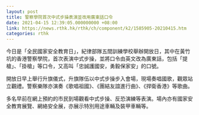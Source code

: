 ```yaml
---
layout: post
title: 警察學院首次中式步操表演並改用廣東話口令
date: 2021-04-15 12:39:05.000000000 +08:00
link: https://news.rthk.hk/rthk/ch/component/k2/1585905-20210415.htm
categories: rthk
---
```


今日是「全民國家安全教育日」，紀律部隊五間訓練學校舉辦開放日，其中在黃竹坑的香港警察學院，首次表演中式步操，並將口令由英文改為廣東話，包括「提槍」、「掛槍」等口令，又高叫「忠誠護國安，勇毅保家安」的口號。

開放日早上舉行升旗儀式，升旗隊伍以中式步操步入會場，現場奏唱國歌，觀眾站立觀禮。警察樂隊亦演奏《歌唱祖國》、《團結友誼進行曲》、《捍衛香港》等歌曲。

多名早前在網上預約的市民到場觀看中式步操、反恐演練等表演。場內亦有國家安全教育展覽、網絡安全展，亦展示特別用途車輛及裝甲車輛等。
